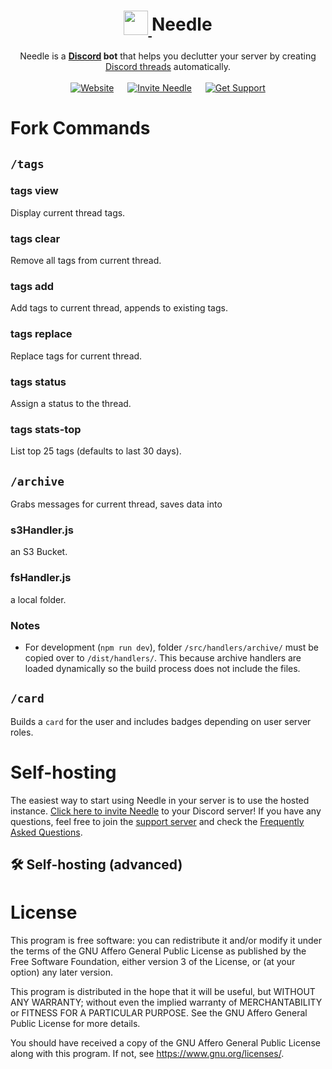 <div align="center">
	<h1>
		<sub>
			<a href="#">
				<img
					src="https://raw.githubusercontent.com/MarcusOtter/discord-needle/main/branding/logo-64x64.png"
					height="39"
					width="39"
				/>
			</a>
		</sub>
		Needle
	</h1>
	Needle is a <b><a href="https://discord.com/">Discord</a> bot</b> that helps you declutter your server by creating <a href="https://support.discord.com/hc/en-us/articles/4403205878423-Threads-FAQ">Discord threads</a> automatically.
	<br /><br />
	<a href="https://needle.gg"><img src="https://img.shields.io/badge/🌐_Website-gray?style=for-the-badge" alt="Website" /></a>
	&emsp;
	<a href="https://needle.gg/invite"><img src="https://img.shields.io/badge/💌_Invite%20Needle-gray?style=for-the-badge" alt="Invite Needle" /></a>
	&emsp;
	<a href="https://needle.gg/chat"><img src="https://img.shields.io/badge/🙋_Get%20Support-gray?style=for-the-badge" alt="Get Support" /></a>
</div>

# Fork Commands

## `/tags`

### tags view

Display current thread tags.

### tags clear

Remove all tags from current thread.

### tags add

Add tags to current thread, appends to existing tags.

### tags replace

Replace tags for current thread.

### tags status 

Assign a status to the thread.

### tags stats-top

List top 25 tags (defaults to last 30 days).

## `/archive`

Grabs messages for current thread, saves data into 

### s3Handler.js

an S3 Bucket.

### fsHandler.js

a local folder.

### Notes

- For development (`npm run dev`), folder `/src/handlers/archive/` must be copied over to `/dist/handlers/`.  This because archive handlers are loaded dynamically so the build process does not include the files.

## `/card`

Builds a `card` for the user and includes badges depending on user server roles.



# Self-hosting

The easiest way to start using Needle in your server is to use the hosted instance. [Click here to invite Needle](https://needle.gg/invite) to your Discord server! If you have any questions, feel free to join the [support server](https://needle.gg/chat) and check the [Frequently Asked Questions](https://needle.gg/faq).

## 🛠️ Self-hosting (advanced)

# License
This program is free software: you can redistribute it and/or modify
it under the terms of the GNU Affero General Public License as published by
the Free Software Foundation, either version 3 of the License, or (at
your option) any later version.

This program is distributed in the hope that it will be useful,
but WITHOUT ANY WARRANTY; without even the implied warranty of
MERCHANTABILITY or FITNESS FOR A PARTICULAR PURPOSE. See the
GNU Affero General Public License for more details.

You should have received a copy of the GNU Affero General Public License
along with this program. If not, see <https://www.gnu.org/licenses/>.
